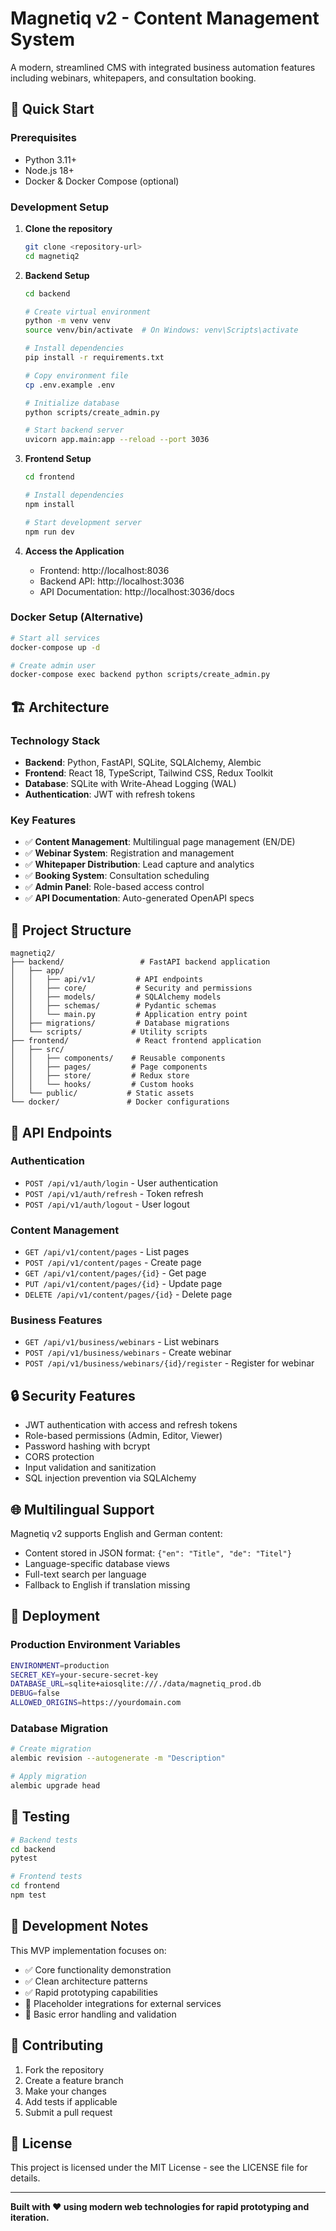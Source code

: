 # Magnetiq v2 - Content Management System

A modern, streamlined CMS with integrated business automation features including webinars, whitepapers, and consultation booking.

## 🚀 Quick Start

### Prerequisites
- Python 3.11+
- Node.js 18+
- Docker & Docker Compose (optional)

### Development Setup

1. **Clone the repository**
   ```bash
   git clone <repository-url>
   cd magnetiq2
   ```

2. **Backend Setup**
   ```bash
   cd backend
   
   # Create virtual environment
   python -m venv venv
   source venv/bin/activate  # On Windows: venv\Scripts\activate
   
   # Install dependencies
   pip install -r requirements.txt
   
   # Copy environment file
   cp .env.example .env
   
   # Initialize database
   python scripts/create_admin.py
   
   # Start backend server
   uvicorn app.main:app --reload --port 3036
   ```

3. **Frontend Setup**
   ```bash
   cd frontend
   
   # Install dependencies
   npm install
   
   # Start development server
   npm run dev
   ```

4. **Access the Application**
   - Frontend: http://localhost:8036
   - Backend API: http://localhost:3036
   - API Documentation: http://localhost:3036/docs

### Docker Setup (Alternative)

```bash
# Start all services
docker-compose up -d

# Create admin user
docker-compose exec backend python scripts/create_admin.py
```

## 🏗️ Architecture

### Technology Stack
- **Backend**: Python, FastAPI, SQLite, SQLAlchemy, Alembic
- **Frontend**: React 18, TypeScript, Tailwind CSS, Redux Toolkit
- **Database**: SQLite with Write-Ahead Logging (WAL)
- **Authentication**: JWT with refresh tokens

### Key Features
- ✅ **Content Management**: Multilingual page management (EN/DE)
- ✅ **Webinar System**: Registration and management
- ✅ **Whitepaper Distribution**: Lead capture and analytics
- ✅ **Booking System**: Consultation scheduling
- ✅ **Admin Panel**: Role-based access control
- ✅ **API Documentation**: Auto-generated OpenAPI specs

## 📁 Project Structure

```
magnetiq2/
├── backend/                 # FastAPI backend application
│   ├── app/
│   │   ├── api/v1/         # API endpoints
│   │   ├── core/           # Security and permissions
│   │   ├── models/         # SQLAlchemy models
│   │   ├── schemas/        # Pydantic schemas
│   │   └── main.py         # Application entry point
│   ├── migrations/         # Database migrations
│   └── scripts/           # Utility scripts
├── frontend/               # React frontend application
│   ├── src/
│   │   ├── components/    # Reusable components
│   │   ├── pages/         # Page components
│   │   ├── store/         # Redux store
│   │   └── hooks/         # Custom hooks
│   └── public/           # Static assets
└── docker/               # Docker configurations
```

## 🔌 API Endpoints

### Authentication
- `POST /api/v1/auth/login` - User authentication
- `POST /api/v1/auth/refresh` - Token refresh
- `POST /api/v1/auth/logout` - User logout

### Content Management
- `GET /api/v1/content/pages` - List pages
- `POST /api/v1/content/pages` - Create page
- `GET /api/v1/content/pages/{id}` - Get page
- `PUT /api/v1/content/pages/{id}` - Update page
- `DELETE /api/v1/content/pages/{id}` - Delete page

### Business Features
- `GET /api/v1/business/webinars` - List webinars
- `POST /api/v1/business/webinars` - Create webinar
- `POST /api/v1/business/webinars/{id}/register` - Register for webinar

## 🔒 Security Features

- JWT authentication with access and refresh tokens
- Role-based permissions (Admin, Editor, Viewer)
- Password hashing with bcrypt
- CORS protection
- Input validation and sanitization
- SQL injection prevention via SQLAlchemy

## 🌐 Multilingual Support

Magnetiq v2 supports English and German content:
- Content stored in JSON format: `{"en": "Title", "de": "Titel"}`
- Language-specific database views
- Full-text search per language
- Fallback to English if translation missing

## 🚢 Deployment

### Production Environment Variables

```bash
ENVIRONMENT=production
SECRET_KEY=your-secure-secret-key
DATABASE_URL=sqlite+aiosqlite:///./data/magnetiq_prod.db
DEBUG=false
ALLOWED_ORIGINS=https://yourdomain.com
```

### Database Migration

```bash
# Create migration
alembic revision --autogenerate -m "Description"

# Apply migration
alembic upgrade head
```

## 🧪 Testing

```bash
# Backend tests
cd backend
pytest

# Frontend tests
cd frontend
npm test
```

## 📝 Development Notes

This MVP implementation focuses on:
- ✅ Core functionality demonstration
- ✅ Clean architecture patterns
- ✅ Rapid prototyping capabilities
- 🔄 Placeholder integrations for external services
- 🔄 Basic error handling and validation

## 🤝 Contributing

1. Fork the repository
2. Create a feature branch
3. Make your changes
4. Add tests if applicable
5. Submit a pull request

## 📄 License

This project is licensed under the MIT License - see the LICENSE file for details.

---

**Built with ❤️ using modern web technologies for rapid prototyping and iteration.**